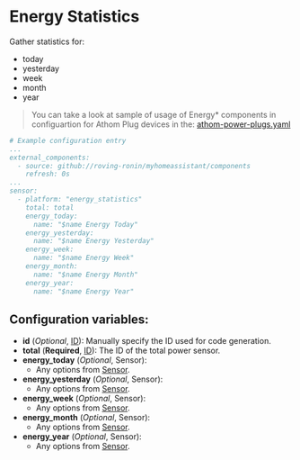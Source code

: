 # Energy Statistics

Gather statistics for:
* today
* yesterday
* week
* month
* year

> You can take a look at sample of usage of Energy* components in configuartion for Athom Plug devices in the: [athom-power-plugs.yaml](../../esphome/sensors/athom-power-plugs.yaml)

```yaml
# Example configuration entry
...
external_components:
  - source: github://roving-ronin/myhomeassistant/components
    refresh: 0s
...
sensor:
  - platform: "energy_statistics"
    total: total
    energy_today:
      name: "$name Energy Today"
    energy_yesterday:
      name: "$name Energy Yesterday"
    energy_week:
      name: "$name Energy Week"
    energy_month:
      name: "$name Energy Month"
    energy_year:
      name: "$name Energy Year"
```

## Configuration variables:
* **id** (*Optional*, [ID](https://esphome.io/guides/configuration-types.html#config-id)): Manually specify the ID used for code generation.
* **total** (**Required**, [ID](https://esphome.io/guides/configuration-types.html#config-id)): The ID of the total power sensor.
* **energy_today** (*Optional*, Sensor):
  * Any options from [Sensor](https://esphome.io/components/sensor/index.html#config-sensor).
* **energy_yesterday** (*Optional*, Sensor):
  * Any options from [Sensor](https://esphome.io/components/sensor/index.html#config-sensor).
* **energy_week** (*Optional*, Sensor):
  * Any options from [Sensor](https://esphome.io/components/sensor/index.html#config-sensor).
* **energy_month** (*Optional*, Sensor):
  * Any options from [Sensor](https://esphome.io/components/sensor/index.html#config-sensor).
* **energy_year** (*Optional*, Sensor):
  * Any options from [Sensor](https://esphome.io/components/sensor/index.html#config-sensor).
